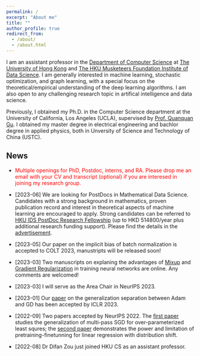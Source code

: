 ```yaml
---
permalink: /
excerpt: "About me"
title: ""
author_profile: true
redirect_from: 
  - /about/
  - /about.html
---
```



I am an assistant professor in the [Department of Computer Science](https://www.cs.hku.hk/) 
at [The University of Hong Kong](https://www.hku.hk/) and [The HKU Musketeers Foundation Institute of Data Science](https://datascience.hku.hk/). I am generally interested in machine learning, stochastic optimization, and graph learning, with a special focus on the theoretical/empirical understanding of the deep learning algorithms. I am also open to any challenging research topic in artifical intelligence and data science.

Previously, I obtained my Ph.D. in the Computer Science department at the University of California, Los Angeles (UCLA), supervised by [Prof. Quanquan Gu](http://web.cs.ucla.edu/~qgu/).  I obtained my master degree in electrical engineering and bachlor degree in applied physics, both in Unversity of Science and Technology of China (USTC). 


News
------

* <span style="color:red"> Multiple openings for PhD, Postdoc, interns, and RA. Please drop me an email with your CV and transcript (optional) if you are interesed in joining my research group.   </span>

* \[2023-06\] We are looking for  PostDocs in Mathematical Data Science. Candidates with a strong background in mathematics, proven publication record and interest in theoretical aspects of machine learning are encouraged to apply. Strong candidates can be referred to [HKU IDS PostDoc Research Fellowship](https://datascience.hku.hk/research/postdoctoral-fellowship/) (up to HKD 514800/year plus additional research funding support). Please find the details in the [advertisement](https://manchungyue.com/IDS_Postdoc_Ad.pdf). 

* \[2023-05\] Our paper on the implicit bias of batch normalization is accepted to COLT 2023, manustripts will be released soon!

* \[2023-03\] Two manuscripts on explaning the advantages of [Mixup](https://arxiv.org/pdf/2303.08433.pdf) and [Gradient Regularization](https://arxiv.org/pdf/2303.17940.pdf) in training neural networks are online. Any comments are welcomed!

* \[2023-03\] I will serve as the Area Chair in NeurIPS 2023.

* \[2023-01\] Our [paper](https://openreview.net/pdf?id=iUYpN14qjTF) on the generalization separation between Adam and GD has been accepted by ICLR 2023.

* \[2022-09\] Two papers accepted by NeurIPS 2022. The [first paper](https://openreview.net/pdf?id=f966GJIEF9) studies the generalization of multi-pass SGD for over-parameterized least squres; the [second paper](https://openreview.net/pdf?id=3y80RPgHL7s) demonstrates the power and limitation of pretraining-finetunning for linear regression with distribution shift.


* \[2022-08\] Dr Difan Zou just joined HKU CS as an assistant professor.


